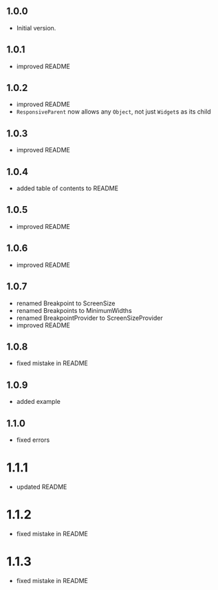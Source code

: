 ## 1.0.0

- Initial version.

## 1.0.1

- improved README

## 1.0.2

- improved README
- ```ResponsiveParent``` now allows any ```Object```, not just ```Widget```s as its child

## 1.0.3

- improved README

## 1.0.4

- added table of contents to README

## 1.0.5

- improved README

## 1.0.6

- improved README

## 1.0.7

- renamed Breakpoint to ScreenSize
- renamed Breakpoints to MinimumWidths
- renamed BreakpointProvider to ScreenSizeProvider
- improved README

## 1.0.8

- fixed mistake in README

## 1.0.9

- added example

## 1.1.0

- fixed errors

# 1.1.1

- updated README

# 1.1.2

- fixed mistake in README

# 1.1.3

- fixed mistake in README
